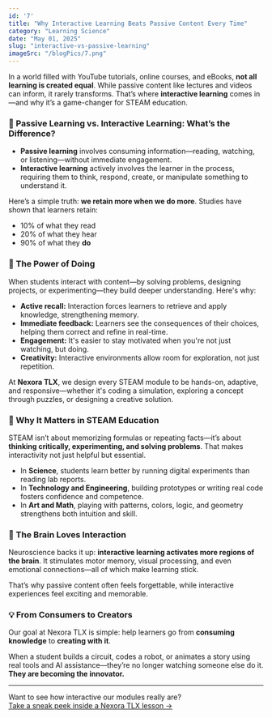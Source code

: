 ```yaml
---
id: '7'
title: "Why Interactive Learning Beats Passive Content Every Time"
category: "Learning Science"
date: "May 01, 2025"
slug: "interactive-vs-passive-learning"
imageSrc: "/blogPics/7.png"
---
```


In a world filled with YouTube tutorials, online courses, and eBooks, **not all learning is created equal**. While passive content like lectures and videos can inform, it rarely transforms. That’s where **interactive learning** comes in—and why it’s a game-changer for STEAM education.

### 📖 Passive Learning vs. Interactive Learning: What’s the Difference?

- **Passive learning** involves consuming information—reading, watching, or listening—without immediate engagement.
- **Interactive learning** actively involves the learner in the process, requiring them to think, respond, create, or manipulate something to understand it.

Here’s a simple truth: **we retain more when we do more**. Studies have shown that learners retain:
- 10% of what they read
- 20% of what they hear
- 90% of what they **do**

### 🚀 The Power of Doing

When students interact with content—by solving problems, designing projects, or experimenting—they build deeper understanding. Here's why:

- **Active recall:** Interaction forces learners to retrieve and apply knowledge, strengthening memory.
- **Immediate feedback:** Learners see the consequences of their choices, helping them correct and refine in real-time.
- **Engagement:** It's easier to stay motivated when you're not just watching, but doing.
- **Creativity:** Interactive environments allow room for exploration, not just repetition.

At **Nexora TLX**, we design every STEAM module to be hands-on, adaptive, and responsive—whether it's coding a simulation, exploring a concept through puzzles, or designing a creative solution.

### 🎯 Why It Matters in STEAM Education

STEAM isn’t about memorizing formulas or repeating facts—it’s about **thinking critically, experimenting, and solving problems**. That makes interactivity not just helpful but essential.

- In **Science**, students learn better by running digital experiments than reading lab reports.
- In **Technology and Engineering**, building prototypes or writing real code fosters confidence and competence.
- In **Art and Math**, playing with patterns, colors, logic, and geometry strengthens both intuition and skill.

### 🧠 The Brain Loves Interaction

Neuroscience backs it up: **interactive learning activates more regions of the brain**. It stimulates motor memory, visual processing, and even emotional connections—all of which make learning stick.

That’s why passive content often feels forgettable, while interactive experiences feel exciting and memorable.

### 💡 From Consumers to Creators

Our goal at Nexora TLX is simple: help learners go from **consuming knowledge** to **creating with it**.

When a student builds a circuit, codes a robot, or animates a story using real tools and AI assistance—they’re no longer watching someone else do it. **They are becoming the innovator.**

---

Want to see how interactive our modules really are?  
[Take a sneak peek inside a Nexora TLX lesson →](#)
